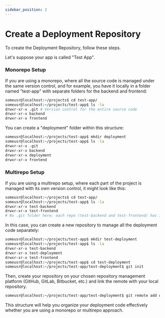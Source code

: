 ```yaml
---
sidebar_position: 2
---
```


# Create a Deployment Repository

To create the Deployment Repository, follow these steps.

Let's suppose your app is called "Test App".

### Monorepo Setup

If you are using a monorepo, where all the source code is managed under the same version control, and for example, you have it locally in a folder named "test-app" with separate folders for the backend and frontend:

```sh
someusr@localhost:~/projects$ cd test-app/
someusr@localhost:~/projects/test-app$ ls -la
drwxr-xr-x .git # Version control for the entire source code
drwxr-xr-x backend
drwxr-xr-x frontend
```

You can create a "deployment" folder within this structure:

```sh
someusr@localhost:~/projects/test-app$ mkdir deployment
someusr@localhost:~/projects/test-app$ ls -la
drwxr-xr-x .git
drwxr-xr-x backend
drwxr-xr-x deployment
drwxr-xr-x frontend
```

### Multirepo Setup

If you are using a multirepo setup, where each part of the project is managed with its own version control, it might look like this:

```sh
someusr@localhost:~/projects$ cd test-app/
someusr@localhost:~/projects/test-app$ ls -la
drwxr-xr-x test-backend
drwxr-xr-x test-frontend
# No .git folder here; each repo (test-backend and test-frontend) has its own .git folder
```

In this case, you can create a new repository to manage all the deployment code separately:

```sh
someusr@localhost:~/projects/test-app$ mkdir test-deployment
someusr@localhost:~/projects/test-app$ ls -la
drwxr-xr-x test-backend
drwxr-xr-x test-deployment
drwxr-xr-x test-frontend
someusr@localhost:~/projects/test-app$ cd test-deployment
someusr@localhost:~/projects/test-app/test-deployment$ git init
```

Then, create your repository on your chosen repository management platform (GitHub, GitLab, Bitbucket, etc.) and link the remote with your local repository.

```sh
someusr@localhost:~/projects/test-app/test-deployment$ git remote add origin <your-remote-repo-url>
```

This structure will help you organize your deployment code effectively whether you are using a monorepo or multirepo approach.
